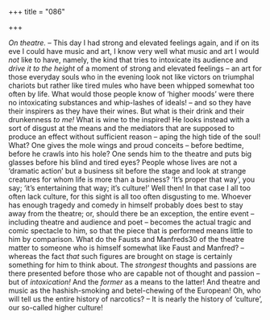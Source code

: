 +++
title = "086"

+++

*On theatre.* – This day I had strong and elevated feelings again, and if on its eve I could have music and art, I know very well what music and art I would *not* like to have, namely, the kind that tries to intoxicate its audience and *drive it to the height* of a moment of strong and elevated feelings – an art for those everyday souls who in the evening look not like victors on triumphal chariots but rather like tired mules who have been whipped somewhat too often by life. What would those people know of ‘higher moods’ were there no intoxicating substances and whip-lashes of ideals\! – and so they have their inspirers as they have their wines. But what is their drink and their drunkenness *to me\!* What is wine to the inspired\! He looks instead with a sort of disgust at the means and the mediators that are supposed to produce an effect without sufficient reason – aping the high tide of the soul\! What? One gives the mole wings and proud conceits – before bedtime, before he crawls into his hole? One sends him to the theatre and puts big glasses before his blind and tired eyes? People whose lives are not a ‘dramatic action’ but a business sit before the stage and look at strange creatures for whom life is more than a business? ‘It’s proper that way’, you say; ‘it’s entertaining that way; it’s culture\!’ Well then\! In that case I all too often lack culture, for this sight is all too often disgusting to me. Whoever has enough tragedy and comedy in himself probably does best to stay away from the theatre; or, should there be an exception, the entire event – including theatre and audience and poet – becomes the actual tragic and comic spectacle to him, so that the piece that is performed means little to him by comparison. What do the Fausts and Manfreds30 of the theatre matter to someone who is himself somewhat like Faust and Manfred? – whereas the fact *that* such figures are brought on stage is certainly something for him to think about. The *strongest* thoughts and passions are there presented before those who are capable not of thought and passion – but of *intoxication\!* And the *former* as a means to the latter\! And theatre and music as the hashish-smoking and betel-chewing of the European\! Oh, who will tell us the entire history of narcotics? – It is nearly the history of ‘culture’, our so-called higher culture\!



